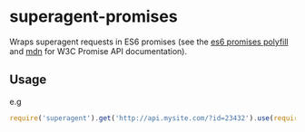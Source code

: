 superagent-promises
===================

Wraps superagent requests in ES6 promises (see the [es6 promises polyfill](https://github.com/jakearchibald/es6-promise) and [mdn](https://developer.mozilla.org/en-US/docs/Web/JavaScript/Reference/Global_Objects/Promise) for W3C Promise API documentation).

## Usage

e.g

```javascript
require('superagent').get('http://api.mysite.com/?id=23432').use(require('superagent-promises')).end();
```
